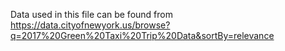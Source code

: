 
Data used in this file can be found from https://data.cityofnewyork.us/browse?q=2017%20Green%20Taxi%20Trip%20Data&sortBy=relevance 
